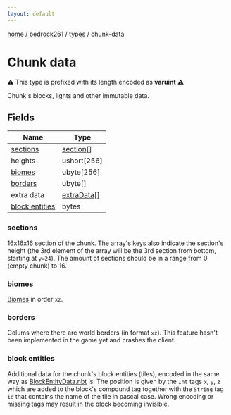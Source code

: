 ```yaml
---
layout: default
---
```


[home](/)  /  [bedrock261](/protocol/bedrock261)  /  [types](/protocol/bedrock261/types)  /  chunk-data

# Chunk data

⚠️️ This type is prefixed with its length encoded as **varuint** ⚠️️

Chunk's blocks, lights and other immutable data.

## Fields

Name | Type
---|---
[sections](#sections) | [section](/protocol/bedrock261/types/section)[]
heights | ushort[256]
[biomes](#biomes) | ubyte[256]
[borders](#borders) | ubyte[]
extra data | [extraData](/protocol/bedrock261/types/extra-data)[]
[block entities](#block-entities) | bytes

### sections

16x16x16 section of the chunk. The array's keys also indicate the section's height (the 3rd element of the array will be the 3rd section from bottom, starting at `y=24`).
The amount of sections should be in a range from 0 (empty chunk) to 16.

### biomes

[Biomes](http://minecraft.gamepedia.com/Biome) in order `xz`.

### borders

Colums where there are world borders (in format `xz`). This feature hasn't been implemented in the game yet and crashes the client.

### block entities

Additional data for the chunk's block entities (tiles), encoded in the same way as [BlockEntityData.nbt](play/block-entity-data#nbt) is. The position is given by the `Int` tags `x`, `y`, `z` which are added to the block's compound tag together with the `String` tag `id` that contains the name of the tile in pascal case.
Wrong encoding or missing tags may result in the block becoming invisible.
